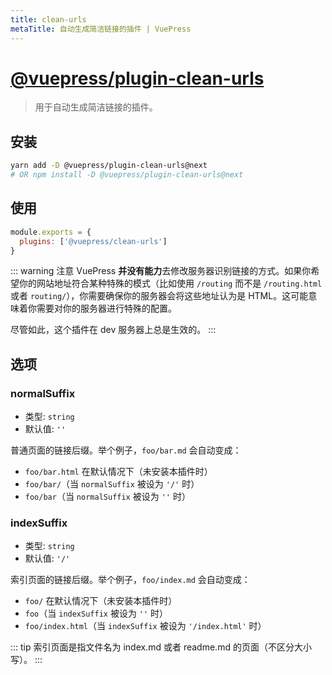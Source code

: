 ```yaml
---
title: clean-urls
metaTitle: 自动生成简洁链接的插件 | VuePress
---
```


# [@vuepress/plugin-clean-urls](https://github.com/vuejs/vuepress/tree/master/packages/@vuepress/plugin-clean-urls)

> 用于自动生成简洁链接的插件。<Badge text="1.0.0-alpha.40+"/>

## 安装

```bash
yarn add -D @vuepress/plugin-clean-urls@next
# OR npm install -D @vuepress/plugin-clean-urls@next
```

## 使用

```javascript
module.exports = {
  plugins: ['@vuepress/clean-urls'] 
}
```

::: warning 注意
VuePress **并没有能力**去修改服务器识别链接的方式。如果你希望你的网站地址符合某种特殊的模式（比如使用 `/routing` 而不是 `/routing.html` 或者 `routing/`），你需要确保你的服务器会将这些地址认为是 HTML。这可能意味着你需要对你的服务器进行特殊的配置。

尽管如此，这个插件在 dev 服务器上总是生效的。
:::

## 选项

### normalSuffix

- 类型: `string`
- 默认值: `''`

普通页面的链接后缀。举个例子，`foo/bar.md` 会自动变成：

- `foo/bar.html` 在默认情况下（未安装本插件时）
- `foo/bar/`（当 `normalSuffix` 被设为 `'/'` 时）
- `foo/bar`（当 `normalSuffix` 被设为 `''` 时）

### indexSuffix

- 类型: `string`
- 默认值: `'/'`

索引页面的链接后缀。举个例子，`foo/index.md` 会自动变成：

- `foo/` 在默认情况下（未安装本插件时）
- `foo`（当 `indexSuffix` 被设为 `''` 时）
- `foo/index.html`（当 `indexSuffix` 被设为 `'/index.html'` 时）

::: tip
索引页面是指文件名为 index.md 或者 readme.md 的页面（不区分大小写）。
:::
